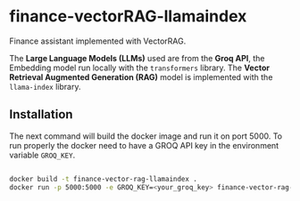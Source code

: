 # finance-vectorRAG-llamaindex
Finance assistant implemented with VectorRAG.

The **Large Language Models (LLMs)** used are from the **Groq API**, the Embedding model run locally with the `transformers` library.
The **Vector Retrieval Augmented Generation (RAG)** model is implemented with the `llama-index` library.

## Installation

The next command will build the docker image and run it on port 5000.
To run properly the docker need to have a GROQ API key in the environment variable `GROQ_KEY`.

```bash

docker build -t finance-vector-rag-llamaindex .
docker run -p 5000:5000 -e GROQ_KEY=<your_groq_key> finance-vector-rag-llamaindex

```